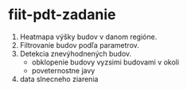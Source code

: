 # fiit-pdt-zadanie

1. Heatmapa výšky budov v danom regióne.
2. Filtrovanie budov podľa parametrov. 
3. Detekcia znevýhodnených budov. 
    - obklopenie budovy vyzsimi budovami v okoli
    - poveternostne javy
4. data slnecneho ziarenia 
